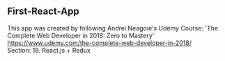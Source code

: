 ## First-React-App
  This app was created by following Andrei Neagoie's Udemy Course: 'The Complete Web Developer in 2018: Zero to Mastery' 
  https://www.udemy.com/the-complete-web-developer-in-2018/  
  Section: 18. React.js + Redux  
